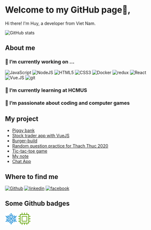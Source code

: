 # Welcome to my GitHub page👋,
Hi there! I'm Huy, a developer from Viet Nam.

![GitHub stats](https://github-readme-stats.vercel.app/api?username=huynonstop&show_icons=true)  

## About me
### 🔭 I’m currently working on ...
<img alt="JavaScript" src="https://img.shields.io/badge/-JavaScript-000000?style=flat-square&logo=JavaScript&logoColor=white" /> <img alt="NodeJS" src="https://img.shields.io/badge/-Node.js-000000?style=flat-square&logo=Node.js&logoColor=white" /> <img alt="HTML5" src="https://img.shields.io/badge/-HTML5-000000?style=flat-square&logo=HTML5&logoColor=white" /> <img alt="CSS3" src="https://img.shields.io/badge/-CSS3-000000?style=flat-square&logo=CSS3&logoColor=white" /> <img alt="Docker" src="https://img.shields.io/badge/-Docker-000000?style=flat-square&logo=Docker&logoColor=white" /> <img alt="redux" src="https://img.shields.io/badge/-Redux-000000?style=flat-square&logo=redux&logoColor=white" /> <img alt="React" src="https://img.shields.io/badge/-React-000000?style=flat-square&logo=React&logoColor=white" /> <img alt="Vue.JS" src="https://img.shields.io/badge/-Vue.JS-000000?style=flat-square&logo=Vue.JS&logoColor=white" /> <img alt="git" src="https://img.shields.io/badge/-git-000000?style=flat-square&logo=git&logoColor=white" />
### 🌱 I’m currently learning at HCMUS 
### 💖 I’m passionate about coding and computer games

## My project
- [Piggy bank](https://github.com/huynonstop/web2-2020)
- [Stock trader app with VueJS](https://github.com/huynonstop/stock-trader-udemy)
- [Burger-build](https://github.com/huynonstop/burger-build)
- [Random question practice for Thach Thuc 2020](https://github.com/huynonstop/ThachThuc2020)
- [Tic-tac-toe game](https://github.com/huynonstop/ReactTicTacToe)
- [My note](https://github.com/huynonstop/FullstackDevNote)
- [Chat App](https://github.com/huynonstop/chat-app-ws)

## Where to find me
[<img alt="Github" src="https://img.shields.io/badge/GitHub-%2312100E.svg?&style=for-the-badge&logo=Github&logoColor=white" />](https://github.com/huynonstop)  [<img alt="linkedin" src="https://img.shields.io/badge/linkedin-%2312100E.svg?&style=for-the-badge&logo=linkedin&logoColor=white" />](https://www.linkedin.com/in/tthuy99/)  [<img src="https://img.shields.io/badge/facebook-%2312100E.svg?&style=for-the-badge&logo=facebook&logoColor=white" alt='facebook'>](https://www.facebook.com/huy.trantuan.716)  

## Some Github badges
<a href='https://archiveprogram.github.com/'><img src='https://raw.githubusercontent.com/acervenky/animated-github-badges/master/assets/acbadge.gif' width='40' height='40'></a> <a href='https://docs.github.com/en/developers'><img src='https://raw.githubusercontent.com/acervenky/animated-github-badges/master/assets/devbadge.gif' width='40' height='40'></a> 
